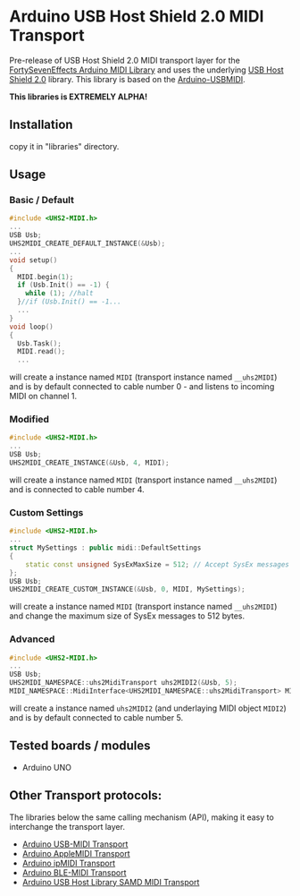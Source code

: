 # Arduino USB Host Shield 2.0 MIDI Transport
Pre-release of USB Host Shield 2.0  MIDI transport layer for the [FortySevenEffects Arduino MIDI Library](https://github.com/FortySevenEffects/arduino_midi_library) and uses the underlying [USB Host Shield 2.0](https://github.com/felis/USB_Host_Shield_2.0) library.
This library is based on the [Arduino-USBMIDI](https://github.com/lathoub/Arduino-USBMIDI).

__This libraries is EXTREMELY ALPHA!__

## Installation
copy it in "libraries" directory.

## Usage
### Basic / Default
```cpp
#include <UHS2-MIDI.h>
...
USB Usb;
UHS2MIDI_CREATE_DEFAULT_INSTANCE(&Usb);
...
void setup()
{
  MIDI.begin(1);
  if (Usb.Init() == -1) {
    while (1); //halt
  }//if (Usb.Init() == -1...
  ...
}
void loop()
{
  Usb.Task();
  MIDI.read();
  ...
```
will create a instance named `MIDI` (transport instance named `__uhs2MIDI`) and is by default connected to cable number 0 - and listens to incoming MIDI on channel 1.

### Modified
```cpp
#include <UHS2-MIDI.h>
...
USB Usb;
UHS2MIDI_CREATE_INSTANCE(&Usb, 4, MIDI);
```
will create a instance named `MIDI` (transport instance named `__uhs2MIDI`) and is connected to cable number 4.

### Custom Settings
```cpp
#include <UHS2-MIDI.h>
...
struct MySettings : public midi::DefaultSettings
{
    static const unsigned SysExMaxSize = 512; // Accept SysEx messages up to 512 bytes long.
};
USB Usb;
UHS2MIDI_CREATE_CUSTOM_INSTANCE(&Usb, 0, MIDI, MySettings);
```
will create a instance named `MIDI` (transport instance named `__uhs2MIDI`) and change the maximum size of SysEx messages to 512 bytes.
### Advanced
```cpp
#include <UHS2-MIDI.h>
...
USB Usb;
UHS2MIDI_NAMESPACE::uhs2MidiTransport uhs2MIDI2(&Usb, 5);
MIDI_NAMESPACE::MidiInterface<UHS2MIDI_NAMESPACE::uhs2MidiTransport> MIDI2((UHS2MIDI_NAMESPACE::uhs2MidiTransport&)uhs2MIDI2);
```
will create a instance named `uhs2MIDI2` (and underlaying MIDI object `MIDI2`) and is by default connected to cable number 5.

## Tested boards / modules
- Arduino UNO

## Other Transport protocols:
The libraries below  the same calling mechanism (API), making it easy to interchange the transport layer.
- [Arduino USB-MIDI  Transport](https://github.com/lathoub/USB-MIDI)
- [Arduino AppleMIDI Transport](https://github.com/lathoub/Arduino-AppleMIDI-Library)
- [Arduino ipMIDI  Transport](https://github.com/lathoub/Arduino-ipMIDI)
- [Arduino BLE-MIDI  Transport](https://github.com/lathoub/Arduino-BLE-MIDI)
- [Arduino USB Host Library SAMD MIDI Transport](https://github.com/YuuichiAkagawa/Arduino-USBHSAMD-MIDI)